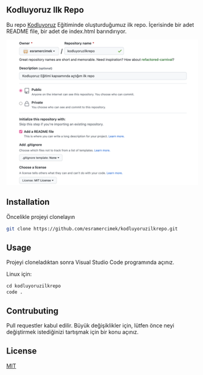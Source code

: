 ## Kodluyoruz Ilk Repo

Bu repo [Kodluyoruz](https://www.kodluyoruz.org) Eğitiminde oluşturduğumuz ilk repo. İçerisinde bir adet README file, bir adet de index.html barındırıyor.

![github](github.png) 

## Installation

Öncelikle projeyi clonelayın 

```bash
git clone https://github.com/esramercimek/kodluyoruzilkrepo.git
```

## Usage

Projeyi cloneladıktan sonra Visual Studio Code programında açınız.

Linux için:
```linux
cd kodluyoruzilkrepo
code .
``` 

## Contrubuting
Pull requestler kabul edilir. Büyük değişiklikler için, lütfen önce neyi değiştirmek istediğinizi tartışmak için bir konu açınız.


## License 
[MIT](https://choosealicense.com/licenses/mit/) 
